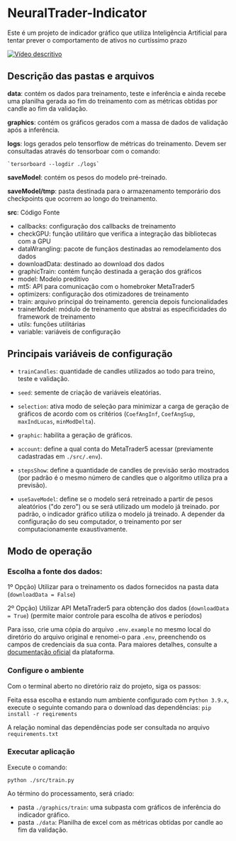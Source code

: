 ﻿# NeuralTrader-Indicator

Este é um projeto de indicador gráfico que utiliza Inteligência Artificial para tentar prever o comportamento de ativos no curtíssimo prazo

[![Vídeo descritivo](https://img.youtube.com/vi/kHevGWlsoNo/0.jpg)](https://www.youtube.com/watch?v=kHevGWlsoNo)

## Descrição das pastas e arquivos

**data**: contém os dados para treinamento, teste e inferência e ainda recebe uma planilha gerada ao fim do treinamento com as métricas obtidas por candle ao fim da validação.

**graphics**: contém os gráficos gerados com a massa de dados de validação após a inferência.

**logs**: logs gerados pelo tensorflow de métricas do treinamento. Devem ser consultadas através do tensorboar com o comando:

    `tersorboard --logdir ./logs`

**saveModel**: contém os pesos do modelo pré-treinado.

**saveModel/tmp**: pasta destinada para o armazenamento temporário dos checkpoints que ocorrem ao longo do treinamento.

**src**: Código Fonte

- callbacks: configuração dos callbacks de treinamento
- checkGPU: função utilitáro que verifica a integração das bibliotecas com a GPU
- dataWrangling: pacote de funçãos destinadas ao remodelamento dos dados
- downloadData: destinado ao download dos dados
- graphicTrain: contém função destinada a geração dos gráficos
- model: Modelo preditivo
- mt5: API para comunicação com o homebroker MetaTrader5
- optimizers: configuração dos otimizadores de treinamento
- train: arquivo principal do treinamento. gerencia depois funcionalidades
- trainerModel: módulo de treinamento que abstrai as especificidades do framework de treinamento
- utils: funções utilitárias
- variable: variáveis de configuração

## Principais variáveis de configuração
- `trainCandles`: quantidade de candles utilizados ao todo para treino, teste e validação.

- `seed`: semente de criação de variáveis eleatórias.

- `selection`: ativa modo de seleção para minimizar a carga de geração de gráficos de acordo com os critérios (`CoefAngInf`, `CoefAngSup`, `maxIndLucas`, `minModDelta`).

- `graphic`: habilita a geração de gráficos.

- `account`: define a qual conta do MetaTrader5 acessar (previamente cadastradas em `./src/.env`).

- `stepsShow`: define a quantidade de candles de previsão serão mostrados (por padrão é o mesmo número de candles que o algoritmo utiliza pra a previsão).

- `useSaveModel`: define se o modelo será retreinado a partir de pesos aleatórios ("do zero") ou se será utilizado um modelo já treinado. por padrão, o indicador gráfico utiliza o modelo já treinado. A depender da configuração do seu computador, o treinamento por ser computacionamente exaustivamente.


## Modo de operação

### Escolha a fonte dos dados:

1º Opção)
Utilizar para o treinamento os dados fornecidos na pasta data (`downloadData = False`)

2º Opção)
Utilizar API MetaTrader5 para obtenção dos dados (`downloadData = True`) (permite maior controle para escolha de ativos e períodos)

Para isso, crie uma cópia do arquivo `.env.example` no mesmo local do diretório do arquivo original e renomei-o para `.env`, preenchendo os campos de credenciais da sua conta. Para maiores detalhes, consulte a [documentação oficial](https://www.mql5.com/pt/docs) da plataforma.


### Configure o ambiente
Com o terminal aberto no diretório raiz do projeto, siga os passos:

Feita essa escolha e estando num ambiente configurado com `Python 3.9.x`, execute o seguinte comando para o download das dependências:
`pip install -r reqirements`

A relação nominal das dependências pode ser consultada no arquivo `requirements.txt`

### Executar aplicação

Execute o comando:

`python ./src/train.py`

Ao término do processamento, será criado:

- pasta `./graphics/train`: uma subpasta com gráficos de inferência do indicador gráfico.
- pasta `./data`: Planilha de excel com as métricas obtidas por candle ao fim da validação.

